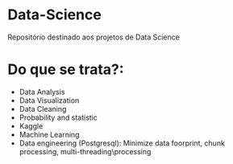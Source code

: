 # Data-Science
Repositório destinado aos projetos de Data Science

# Do que se trata?:
* Data Analysis
* Data Visualization
* Data Cleaning
* Probability and statistic
* Kaggle
* Machine Learning
* Data engineering (Postgresql): Minimize data foorprint, chunk processing, multi-threading\processing
